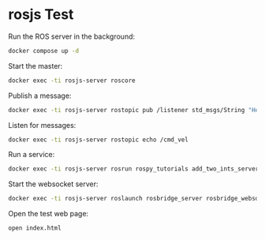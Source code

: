 rosjs Test
==========

Run the ROS server in the background:

```bash
docker compose up -d
```

Start the master:

```bash
docker exec -ti rosjs-server roscore
```

Publish a message:

```bash
docker exec -ti rosjs-server rostopic pub /listener std_msgs/String "Hello, World"
```

Listen for messages:

```bash
docker exec -ti rosjs-server rostopic echo /cmd_vel
```

Run a service:

```bash
docker exec -ti rosjs-server rosrun rospy_tutorials add_two_ints_server
```

Start the websocket server:

```bash
docker exec -ti rosjs-server roslaunch rosbridge_server rosbridge_websocket.launch
```

Open the test web page:

```bash
open index.html
```
